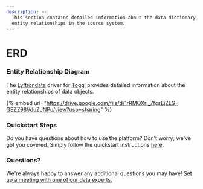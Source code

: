 ```yaml
---
description: >-
  This section contains detailed information about the data dictionary, and
  entity relationships in the source system.
---
```


# ERD

### Entity Relationship Diagram

The [Lyftrondata](https://www.lyftrondata.com/) driver for [Toggl](https://www.lyftrondata.com/integration/business-analytics/toggl//) provides detailed information about the entity relationships of data objects.

{% embed url="https://drive.google.com/file/d/1rRMQXrj_7fcsEjZLG-GEZZ98VduZJNPu/view?usp=sharing" %}
### Quickstart Steps

Do you have questions about how to use the platform? Don't worry; we've got you covered. Simply follow the quickstart instructions [here](../../../../quickstart-steps.md).

### Questions? <a href="#questions" id="questions"></a>

We're always happy to answer any additional questions you may have! [Set up a meeting with one of our data experts.](https://www.lyftrondata.com/book-a-meeting/)


